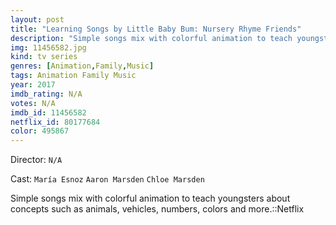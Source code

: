 ```yaml
---
layout: post
title: "Learning Songs by Little Baby Bum: Nursery Rhyme Friends"
description: "Simple songs mix with colorful animation to teach youngsters about concepts such as animals, vehicles, numbers, colors and more.::Netflix.."
img: 11456582.jpg
kind: tv series
genres: [Animation,Family,Music]
tags: Animation Family Music 
year: 2017
imdb_rating: N/A
votes: N/A
imdb_id: 11456582
netflix_id: 80177684
color: 495867
---
```

Director: `N/A`  

Cast: `María Esnoz` `Aaron Marsden` `Chloe Marsden` 

Simple songs mix with colorful animation to teach youngsters about concepts such as animals, vehicles, numbers, colors and more.::Netflix